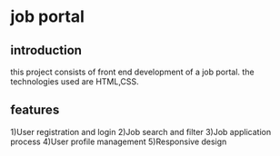 # job portal
## introduction
this project consists of front end development of a job portal.
the technologies used are HTML,CSS.
## features
1)User registration and login
2)Job search and filter
3)Job application process
4)User profile management
5)Responsive design
